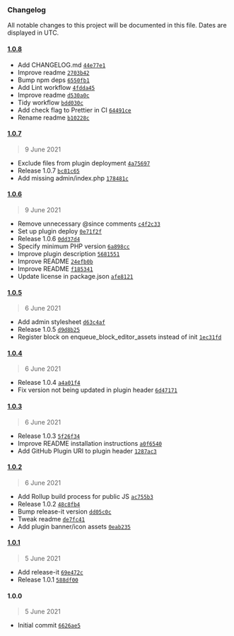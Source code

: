 ### Changelog

All notable changes to this project will be documented in this file. Dates are displayed in UTC.

#### [1.0.8](https://github.com/AlecRust/protected-video/compare/1.0.7...1.0.8)

- Add CHANGELOG.md [`44e77e1`](https://github.com/AlecRust/protected-video/commit/44e77e1db85b3d18bac226f361671f1af948bdcd)
- Improve readme [`2703b42`](https://github.com/AlecRust/protected-video/commit/2703b422c7282c52c36a51a414870ded82c98e08)
- Bump npm deps [`6550fb1`](https://github.com/AlecRust/protected-video/commit/6550fb10062743a8d8ec6ed63424991c5d79f0fe)
- Add Lint workflow [`4fdda45`](https://github.com/AlecRust/protected-video/commit/4fdda457c8a3bb43f9fe5ca3dcf61ca430788e2d)
- Improve readme [`d530a0c`](https://github.com/AlecRust/protected-video/commit/d530a0c705ef32608363b040e98bfb41a697b157)
- Tidy workflow [`bdd030c`](https://github.com/AlecRust/protected-video/commit/bdd030c529bd4b20d95bd340ccc539f86dc53c8e)
- Add check flag to Prettier in CI [`64491ce`](https://github.com/AlecRust/protected-video/commit/64491ce40adcc32ffa9a9c40d5ccf59402ae0520)
- Rename readme [`b10228c`](https://github.com/AlecRust/protected-video/commit/b10228c4da8f88a31521bb7314db23481ec54c18)

#### [1.0.7](https://github.com/AlecRust/protected-video/compare/1.0.6...1.0.7)

> 9 June 2021

- Exclude files from plugin deployment [`4a75697`](https://github.com/AlecRust/protected-video/commit/4a756973c80f1605dcacd33fb9b4604a142a00c0)
- Release 1.0.7 [`bc81c65`](https://github.com/AlecRust/protected-video/commit/bc81c65017fb00bf209e1ec7d421ffd1aea5f93c)
- Add missing admin/index.php [`178481c`](https://github.com/AlecRust/protected-video/commit/178481c330506cbe0f19ff7867ba9dff0adb81e2)

#### [1.0.6](https://github.com/AlecRust/protected-video/compare/1.0.5...1.0.6)

> 9 June 2021

- Remove unnecessary @since comments [`c4f2c33`](https://github.com/AlecRust/protected-video/commit/c4f2c3361b282a677b88a4ff1b54d1f5dcd5cd8c)
- Set up plugin deploy [`0e71f2f`](https://github.com/AlecRust/protected-video/commit/0e71f2fd985f1b8f8b6c05d8372af65b8e265f98)
- Release 1.0.6 [`0dd37d4`](https://github.com/AlecRust/protected-video/commit/0dd37d43aacbe4d2c212ef1e1b596dc75d3b9cf0)
- Specify minimum PHP version [`6a898cc`](https://github.com/AlecRust/protected-video/commit/6a898cc728f364f06325fb928c564cbe39f86f22)
- Improve plugin description [`5681551`](https://github.com/AlecRust/protected-video/commit/5681551d5513d54ed4ae0415d779814c16b802aa)
- Improve README [`24efb0b`](https://github.com/AlecRust/protected-video/commit/24efb0bf7b8839d379224d45291377cc07948d39)
- Improve README [`f185341`](https://github.com/AlecRust/protected-video/commit/f185341e95131f36fd19908870950d108ab7da30)
- Update license in package.json [`afe8121`](https://github.com/AlecRust/protected-video/commit/afe8121ba2fa32c9dc6e85a325041d5730b12a5d)

#### [1.0.5](https://github.com/AlecRust/protected-video/compare/1.0.4...1.0.5)

> 6 June 2021

- Add admin stylesheet [`d63c4af`](https://github.com/AlecRust/protected-video/commit/d63c4afce847116fbc4021f50ab7eeb86a81e9c2)
- Release 1.0.5 [`d9d8b25`](https://github.com/AlecRust/protected-video/commit/d9d8b25f640845d8e88123c6dd517051743ec71f)
- Register block on enqueue_block_editor_assets instead of init [`1ec31fd`](https://github.com/AlecRust/protected-video/commit/1ec31fd52290d739dbc54f000a88546a286714ad)

#### [1.0.4](https://github.com/AlecRust/protected-video/compare/1.0.3...1.0.4)

> 6 June 2021

- Release 1.0.4 [`a4a01f4`](https://github.com/AlecRust/protected-video/commit/a4a01f418a76ecfc113adea87536166b67636278)
- Fix version not being updated in plugin header [`6d47171`](https://github.com/AlecRust/protected-video/commit/6d4717180c58f76ffbb25da4123a7cd5afb6ee95)

#### [1.0.3](https://github.com/AlecRust/protected-video/compare/1.0.2...1.0.3)

> 6 June 2021

- Release 1.0.3 [`5f26f34`](https://github.com/AlecRust/protected-video/commit/5f26f34fbe85bc62c4e4272fa4cafa997fe05dcb)
- Improve README installation instructions [`a0f6540`](https://github.com/AlecRust/protected-video/commit/a0f65409d6d3254b8333eb537eca2fdfae7ec3e9)
- Add GitHub Plugin URI to plugin header [`1287ac3`](https://github.com/AlecRust/protected-video/commit/1287ac3b7517ead96a02640f6571626c6f5c3ff4)

#### [1.0.2](https://github.com/AlecRust/protected-video/compare/1.0.1...1.0.2)

> 6 June 2021

- Add Rollup build process for public JS [`ac755b3`](https://github.com/AlecRust/protected-video/commit/ac755b31a8f5c5be99ae9087d7d2d7a073730977)
- Release 1.0.2 [`48c8fb4`](https://github.com/AlecRust/protected-video/commit/48c8fb4b8882b497a50b0e7b1172d4a6bbeb82a9)
- Bump release-it version [`dd05c0c`](https://github.com/AlecRust/protected-video/commit/dd05c0c3a6cf7f708d3121eafba1878b81833c29)
- Tweak readme [`de7fc41`](https://github.com/AlecRust/protected-video/commit/de7fc41b9764d7a28117c828f5e5fd1387113508)
- Add plugin banner/icon assets [`0eab235`](https://github.com/AlecRust/protected-video/commit/0eab2352eb1921d990aa88322ce1cac2d12ab4e1)

#### [1.0.1](https://github.com/AlecRust/protected-video/compare/1.0.0...1.0.1)

> 5 June 2021

- Add release-it [`69e472c`](https://github.com/AlecRust/protected-video/commit/69e472c70bc22a0a7c1bfb4299b58a46339049ce)
- Release 1.0.1 [`588df00`](https://github.com/AlecRust/protected-video/commit/588df006fd4de4d5811d8c655516cc20ce8dbc4a)

#### 1.0.0

> 5 June 2021

- Initial commit [`6626ae5`](https://github.com/AlecRust/protected-video/commit/6626ae5eafd1ed4e00f8ca9a8a0e41428dd7a91c)
